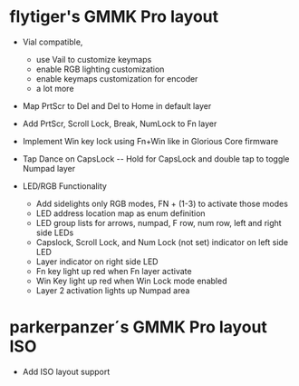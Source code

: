 # flytiger's GMMK Pro layout

- Vial compatible,
    - use Vail to customize keymaps
    - enable RGB lighting customization
    - enable keymaps customization for encoder
    - a lot more
- Map PrtScr to Del and Del to Home in default layer
- Add PrtScr, Scroll Lock, Break, NumLock to Fn layer
- Implement Win key lock using Fn+Win like in Glorious Core firmware
- Tap Dance on CapsLock -- Hold for CapsLock and double tap to toggle Numpad layer

    
- LED/RGB Functionality
    - Add sidelights only RGB modes, FN + (1-3) to activate those modes
    - LED address location map as enum definition
    - LED group lists for arrows, numpad, F row, num row, left and right side LEDs
    - Capslock, Scroll Lock, and Num Lock (not set) indicator on left side LED
    - Layer indicator on right side LED
    - Fn key light up red when Fn layer activate
    - Win Key light up red when Win Lock mode enabled
    - Layer 2 activation lights up Numpad area
	
	
# parkerpanzer´s GMMK Pro layout ISO

- Add ISO layout support